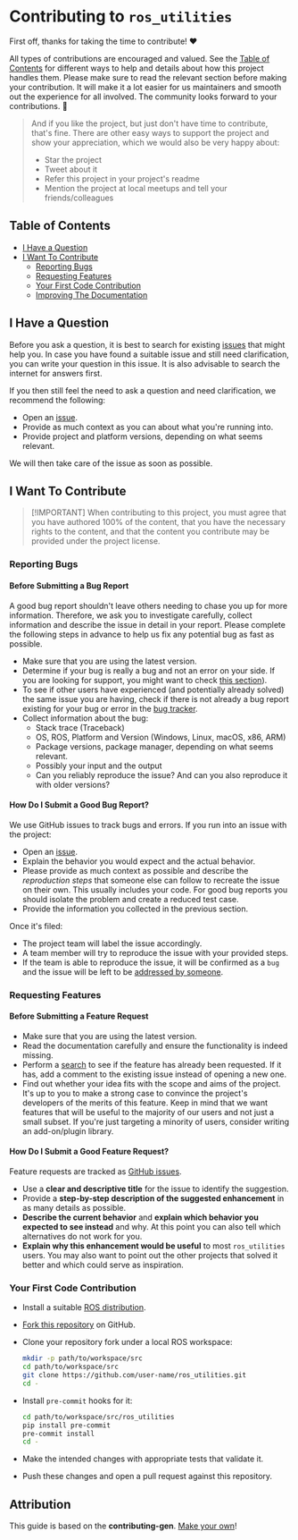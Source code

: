 <!-- omit in toc -->
# Contributing to `ros_utilities`

First off, thanks for taking the time to contribute! ❤️

All types of contributions are encouraged and valued. See the [Table of Contents](#table-of-contents) for different ways to help and details about how this project handles them. Please make sure to read the relevant section before making your contribution. It will make it a lot easier for us maintainers and smooth out the experience for all involved. The community looks forward to your contributions. 🎉

> And if you like the project, but just don't have time to contribute, that's fine. There are other easy ways to support the project and show your appreciation, which we would also be very happy about:
> - Star the project
> - Tweet about it
> - Refer this project in your project's readme
> - Mention the project at local meetups and tell your friends/colleagues

<!-- omit in toc -->
## Table of Contents

- [I Have a Question](#i-have-a-question)
- [I Want To Contribute](#i-want-to-contribute)
  - [Reporting Bugs](#reporting-bugs)
  - [Requesting Features](#requesting-features)
  - [Your First Code Contribution](#your-first-code-contribution)
  - [Improving The Documentation](#improving-the-documentation)

## I Have a Question

Before you ask a question, it is best to search for existing [issues](https://github.com/bdaiinstitute/ros_utilities/issues) that might help you. In case you have found a suitable issue and still need clarification, you can write your question in this issue. It is also advisable to search the internet for answers first.

If you then still feel the need to ask a question and need clarification, we recommend the following:

- Open an [issue](https://github.com/utilities/ros_utilities/issues/new).
- Provide as much context as you can about what you're running into.
- Provide project and platform versions, depending on what seems relevant.

We will then take care of the issue as soon as possible.

## I Want To Contribute

> [!IMPORTANT] <!-- omit in toc -->
> When contributing to this project, you must agree that you have authored 100% of the content, that you have the necessary rights to the content, and that the content you contribute may be provided under the project license.

### Reporting Bugs

<!-- omit in toc -->
#### Before Submitting a Bug Report

A good bug report shouldn't leave others needing to chase you up for more information. Therefore, we ask you to investigate carefully, collect information and describe the issue in detail in your report. Please complete the following steps in advance to help us fix any potential bug as fast as possible.

- Make sure that you are using the latest version.
- Determine if your bug is really a bug and not an error on your side. If you are looking for support, you might want to check [this section](#i-have-a-question)).
- To see if other users have experienced (and potentially already solved) the same issue you are having, check if there is not already a bug report existing for your bug or error in the [bug tracker](https://github.com/bdaiinstitute/ros_utilities/issues?q=label%3Abug).
- Collect information about the bug:
  - Stack trace (Traceback)
  - OS, ROS, Platform and Version (Windows, Linux, macOS, x86, ARM)
  - Package versions, package manager, depending on what seems relevant.
  - Possibly your input and the output
  - Can you reliably reproduce the issue? And can you also reproduce it with older versions?

<!-- omit in toc -->
#### How Do I Submit a Good Bug Report?

We use GitHub issues to track bugs and errors. If you run into an issue with the project:

- Open an [issue](https://github.com/bdaiinstitute/ros_utilities/issues/new).
- Explain the behavior you would expect and the actual behavior.
- Please provide as much context as possible and describe the *reproduction steps* that someone else can follow to recreate the issue on their own. This usually includes your code. For good bug reports you should isolate the problem and create a reduced test case.
- Provide the information you collected in the previous section.

Once it's filed:

- The project team will label the issue accordingly.
- A team member will try to reproduce the issue with your provided steps. 
- If the team is able to reproduce the issue, it will be confirmed as a `bug` and the issue will be left to be [addressed by someone](#your-first-code-contribution).

### Requesting Features

<!-- omit in toc -->
#### Before Submitting a Feature Request

- Make sure that you are using the latest version.
- Read the documentation carefully and ensure the functionality is indeed missing.
- Perform a [search](https://github.com/bdaiinstitute/ros_utilities/issues) to see if the feature has already been requested. If it has, add a comment to the existing issue instead of opening a new one.
- Find out whether your idea fits with the scope and aims of the project. It's up to you to make a strong case to convince the project's developers of the merits of this feature. Keep in mind that we want features that will be useful to the majority of our users and not just a small subset. If you're just targeting a minority of users, consider writing an add-on/plugin library.

<!-- omit in toc -->
#### How Do I Submit a Good Feature Request?

Feature requests are tracked as [GitHub issues](https://github.com/bdaiinstitute/ros_utilities/issues).

- Use a **clear and descriptive title** for the issue to identify the suggestion.
- Provide a **step-by-step description of the suggested enhancement** in as many details as possible.
- **Describe the current behavior** and **explain which behavior you expected to see instead** and why. At this point you can also tell which alternatives do not work for you.
- **Explain why this enhancement would be useful** to most `ros_utilities` users. You may also want to point out the other projects that solved it better and which could serve as inspiration.

<!-- You might want to create an issue template for enhancement suggestions that can be used as a guide and that defines the structure of the information to be included. If you do so, reference it here in the description. -->

### Your First Code Contribution

- Install a suitable [ROS distribution](https://docs.ros.org/en/humble/Installation.html). 

- [Fork this repository](https://docs.github.com/en/pull-requests/collaborating-with-pull-requests/working-with-forks/fork-a-repo) on GitHub.

- Clone your repository fork under a local ROS workspace:

  ```sh
  mkdir -p path/to/workspace/src
  cd path/to/workspace/src
  git clone https://github.com/user-name/ros_utilities.git
  cd -
  ```
  
- Install `pre-commit` hooks for it:

  ```sh
  cd path/to/workspace/src/ros_utilities
  pip install pre-commit
  pre-commit install
  cd -
  ```

- Make the intended changes with appropriate tests that validate it.
- Push these changes and open a pull request against this repository.

<!-- omit in toc -->
## Attribution
This guide is based on the **contributing-gen**. [Make your own](https://github.com/bttger/contributing-gen)!
